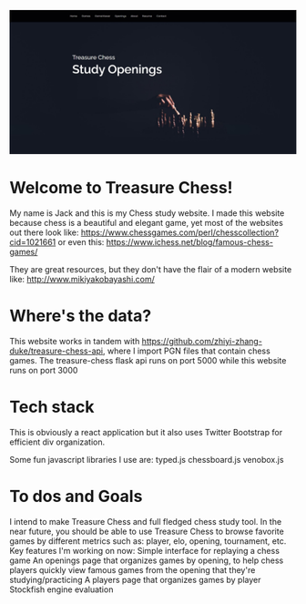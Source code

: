 ![Screenshot](treasure-chess.JPG)
# Welcome to Treasure Chess!
My name is Jack and this is my Chess study website. I made this website because chess is a beautiful and elegant game, yet most of the websites out there look like:
https://www.chessgames.com/perl/chesscollection?cid=1021661
or even this:
https://www.ichess.net/blog/famous-chess-games/

They are great resources, but they don't have the flair of a modern website like:
http://www.mikiyakobayashi.com/

# Where's the data?
This website works in tandem with https://github.com/zhiyi-zhang-duke/treasure-chess-api, where I import PGN files that contain chess games. The treasure-chess flask api runs on port 5000 while this website runs on port 3000

# Tech stack
This is obviously a react application but it also uses Twitter Bootstrap for efficient div organization.

Some fun javascript libraries I use are:
typed.js
chessboard.js
venobox.js

# To dos and Goals
I intend to make Treasure Chess and full fledged chess study tool. In the near future, you should be able to use Treasure Chess to browse favorite games by different metrics such as: player, elo, opening, tournament, etc.
Key features I'm working on now:
Simple interface for replaying a chess game
An openings page that organizes games by opening, to help chess players quickly view famous games from the opening that they're studying/practicing
A players page that organizes games by player
Stockfish engine evaluation

